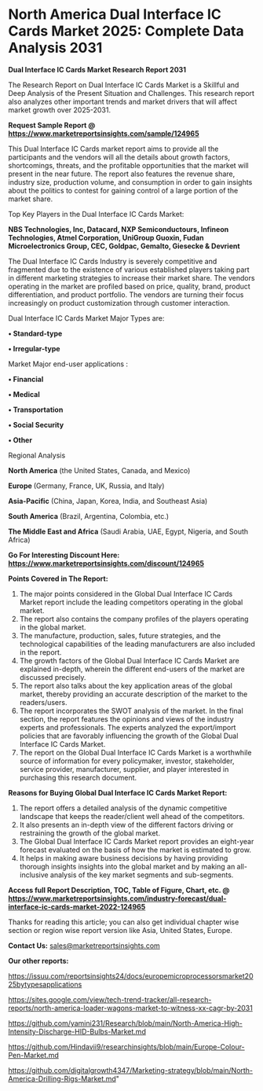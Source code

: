 # North America Dual Interface IC Cards Market 2025: Complete Data Analysis 2031

<strong>Dual Interface IC Cards Market Research Report 2031</strong>

The Research Report on Dual Interface IC Cards Market is a Skillful and Deep Analysis of the Present Situation and Challenges. This research report also analyzes other important trends and market drivers that will affect market growth over 2025-2031.

<strong>Request Sample Report @ <a href=https://www.marketreportsinsights.com/sample/124965>https://www.marketreportsinsights.com/sample/124965</a></strong>

This Dual Interface IC Cards market report aims to provide all the participants and the vendors will all the details about growth factors, shortcomings, threats, and the profitable opportunities that the market will present in the near future. The report also features the revenue share, industry size, production volume, and consumption in order to gain insights about the politics to contest for gaining control of a large portion of the market share.

Top Key Players in the Dual Interface IC Cards Market:

<strong>NBS Technologies, Inc, Datacard, NXP Semiconductours, Infineon Technologies, Atmel Corporation, UniGroup Guoxin, Fudan Microelectronics Group, CEC, Goldpac, Gemalto, Giesecke & Devrient</strong>

The Dual Interface IC Cards Industry is severely competitive and fragmented due to the existence of various established players taking part in different marketing strategies to increase their market share. The vendors operating in the market are profiled based on price, quality, brand, product differentiation, and product portfolio. The vendors are turning their focus increasingly on product customization through customer interaction.

Dual Interface IC Cards Market Major Types are:

<strong>• Standard-type

• Irregular-type</strong>

Market Major end-user applications :

<strong>• Financial

• Medical

• Transportation

• Social Security

• Other</strong>

Regional Analysis

</u><strong><b>North America</b></strong> (the United States, Canada, and Mexico)

<strong><b>Europe </b></strong>(Germany, France, UK, Russia, and Italy)

<strong><b>Asia-Pacific</b></strong> (China, Japan, Korea, India, and Southeast Asia)

<strong><b>South America</b></strong> (Brazil, Argentina, Colombia, etc.)

<strong><b>The Middle East and Africa</b></strong> (Saudi Arabia, UAE, Egypt, Nigeria, and South Africa)

<strong>Go For Interesting Discount Here: <a href=https://www.marketreportsinsights.com/discount/124965>https://www.marketreportsinsights.com/discount/124965</a></strong>

<strong>Points Covered in The Report:</strong>
<ol>
  <li>The major points considered in the Global Dual Interface IC Cards Market report include the leading competitors operating in the global market.</li>
  <li>The report also contains the company profiles of the players operating in the global market.</li>
  <li>The manufacture, production, sales, future strategies, and the technological capabilities of the leading manufacturers are also included in the report.</li>
  <li>The growth factors of the Global Dual Interface IC Cards Market are explained in-depth, wherein the different end-users of the market are discussed precisely.</li>
  <li>The report also talks about the key application areas of the global market, thereby providing an accurate description of the market to the readers/users.</li>
  <li>The report incorporates the SWOT analysis of the market. In the final section, the report features the opinions and views of the industry experts and professionals. The experts analyzed the export/import policies that are favorably influencing the growth of the Global Dual Interface IC Cards Market.</li>
  <li>The report on the Global Dual Interface IC Cards Market is a worthwhile source of information for every policymaker, investor, stakeholder, service provider, manufacturer, supplier, and player interested in purchasing this research document.</li>
</ol>
<strong>Reasons for Buying Global Dual Interface IC Cards Market Report:</strong>

<ol>
  <li>The report offers a detailed analysis of the dynamic competitive landscape that keeps the reader/client well ahead of the competitors.</li>
  <li>It also presents an in-depth view of the different factors driving or restraining the growth of the global market.</li>
  <li>The Global Dual Interface IC Cards Market report provides an eight-year forecast evaluated on the basis of how the market is estimated to grow.</li>
  <li>It helps in making aware business decisions by having providing thorough insights insights into the global market and by making an all-inclusive analysis of the key market segments and sub-segments.</li>
</ol>
<strong>Access full Report Description, TOC, Table of Figure, Chart, etc. @ <a href=https://www.marketreportsinsights.com/industry-forecast/dual-interface-ic-cards-market-2022-124965>https://www.marketreportsinsights.com/industry-forecast/dual-interface-ic-cards-market-2022-124965</a></strong>


Thanks for reading this article; you can also get individual chapter wise section or region wise report version like Asia, United States, Europe.

<strong>Contact Us:</strong>
sales@marketreportsinsights.com

<strong>Our other reports:</strong>

<a href=https://issuu.com/reportsinsights24/docs/europemicroprocessorsmarket2025bytypesapplications>https://issuu.com/reportsinsights24/docs/europemicroprocessorsmarket2025bytypesapplications</a>

<a href=https://sites.google.com/view/tech-trend-tracker/all-research-reports/north-america-loader-wagons-market-to-witness-xx-cagr-by-2031>https://sites.google.com/view/tech-trend-tracker/all-research-reports/north-america-loader-wagons-market-to-witness-xx-cagr-by-2031</a>

<a href=https://github.com/yamini231/Research/blob/main/North-America-High-Intensity-Discharge-HID-Bulbs-Market.md>https://github.com/yamini231/Research/blob/main/North-America-High-Intensity-Discharge-HID-Bulbs-Market.md</a>

<a href=https://github.com/Hindavii9/researchinsights/blob/main/Europe-Colour-Pen-Market.md>https://github.com/Hindavii9/researchinsights/blob/main/Europe-Colour-Pen-Market.md</a>

<a href=https://github.com/digitalgrowth4347/Marketing-strategy/blob/main/North-America-Drilling-Rigs-Market.md>https://github.com/digitalgrowth4347/Marketing-strategy/blob/main/North-America-Drilling-Rigs-Market.md</a>"
